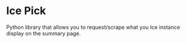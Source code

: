 # Ice Pick

Python library that allows you to request/scrape what you Ice instance display on the summary page.


